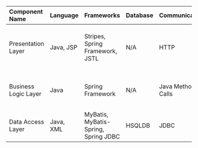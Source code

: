 | Component Name | Language | Frameworks | Database | Communication | Patterns |
| :--- | :--- | :--- | :--- | :--- | :--- |
| Presentation Layer | Java, JSP | Stripes, Spring Framework, JSTL | N/A | HTTP | Model-View-Controller (MVC), Front Controller |
| Business Logic Layer | Java | Spring Framework | N/A | Java Method Calls | Service Layer, Dependency Injection, Facade |
| Data Access Layer | Java, XML | MyBatis, MyBatis-Spring, Spring JDBC | HSQLDB | JDBC | Data Mapper, Repository |
